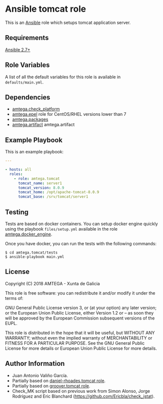 # Ansible tomcat role

This is an [Ansible](http://www.ansible.com) role which setups tomcat application server.

## Requirements

[Ansible 2.7+](http://docs.ansible.com/ansible/latest/intro_installation.html)

## Role Variables

A list of all the default variables for this role is available in `defaults/main.yml`.

## Dependencies

- [amtega.check_platform](https://galaxy.ansible.com/amtega/check_platform)
- [amtega.epel](https://galaxy.ansible.com/amtega/epel) role for CentOS/RHEL versions lower than 7
- [amtega.packages](https://galaxy.ansible.com/amtega/packages)
- [amtega.artifact](https://galaxy.ansible.com/amtega/artifact) amtega.artifact

## Example Playbook

This is an example playbook:

```yaml
---

- hosts: all
  roles:
    - role: amtega.tomcat
      tomcat_name: server1
      tomcat_version: 8.0.9
      tomcat_home: /opt/apache-tomcat-8.0.9
      tomcat_base: /srv/tomcat/server1
```

## Testing

Tests are based on docker containers. You can setup docker engine quickly using the playbook `files/setup.yml` available in the role [amtega.docker_engine](https://galaxy.ansible.com/amtega/docker_engine).

Once you have docker, you can run the tests with the following commands:

```shell
$ cd amtega.tomcat/tests
$ ansible-playbook main.yml
```

## License

Copyright (C) 2018 AMTEGA - Xunta de Galicia

This role is free software: you can redistribute it and/or modify it under the terms of:

GNU General Public License version 3, or (at your option) any later version; or the European Union Public License, either Version 1.2 or – as soon they will be approved by the European Commission ­subsequent versions of the EUPL.

This role is distributed in the hope that it will be useful, but WITHOUT ANY WARRANTY; without even the implied warranty of MERCHANTABILITY or FITNESS FOR A PARTICULAR PURPOSE.  See the GNU General Public License for more details or European Union Public License for more details.

## Author Information

- Juan Antonio Valiño García.
- Partially based on [daniel-rhoades.tomcat role](https://galaxy.ansible.com/daniel-rhoades/tomcat).
- Partially based on [groover.tomcat role](https://galaxy.ansible.com/groover/tomcat).
- Check_MK script based on previous work from Simon Alonso, Jorge Rodríguez and Eric Blanchard (https://github.com/Ericbla/check_jstat).
